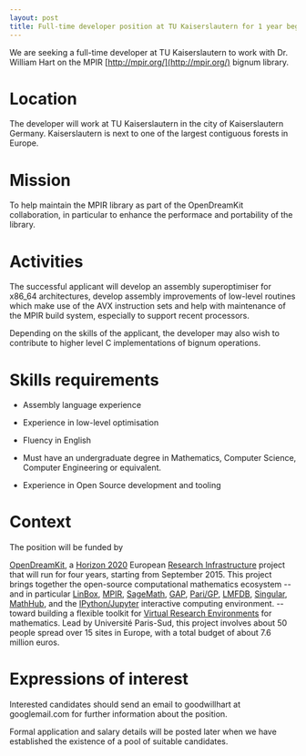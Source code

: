 ```yaml
---
layout: post
title: Full-time developer position at TU Kaiserslautern for 1 year beginning March 2016
---
```


We are seeking a full-time developer at TU Kaiserslautern to work with Dr. William Hart on the MPIR [http://mpir.org/](http://mpir.org/) bignum library.

# Location

The developer will work at TU Kaiserslautern in the city of Kaiserslautern Germany. Kaiserslautern is next to one of the largest contiguous forests in Europe.

# Mission

To help maintain the MPIR library as part of the OpenDreamKit collaboration, in particular to enhance the performace and portability of the library.

# Activities

The successful applicant will develop an assembly superoptimiser for x86_64 architectures, develop assembly improvements of low-level routines which make use of the AVX instruction sets and help with maintenance of the MPIR build system, especially to support recent processors.

Depending on the skills of the applicant, the developer may also wish to contribute to higher level C implementations of bignum operations.

# Skills requirements

- Assembly language experience

- Experience in low-level optimisation

- Fluency in English

- Must have an undergraduate degree in Mathematics, Computer Science, Computer Engineering or equivalent.

- Experience in Open Source development and tooling

# Context

The position will be funded by

[OpenDreamKit](http://opendreamkit.org), a
[Horizon 2020](https://ec.europa.eu/programmes/horizon2020/)
European [Research Infrastructure](https://ec.europa.eu/programmes/horizon2020/en/h2020-section/european-research-infrastructures-including-e-infrastructures)
project that will run for four years, starting from September
2015. This project brings together the open-source computational
mathematics ecosystem -- and in particular
[LinBox](http://linalg.org/),
[MPIR](http://mpir.org),
[SageMath](http://sagemath.org/),
[GAP](http://www.gap-system.org/),
[Pari/GP](http://pari.math.u-bordeaux.fr/),
[LMFDB](http://lmfdb.org/),
[Singular](http://www.singular.uni-kl.de/),
[MathHub](https://mathhub.info/),
and the
[IPython/Jupyter](http://jupyter.org/) interactive computing
environment.
-- toward building a
flexible toolkit for
[Virtual Research Environments](http://www.2020-horizon.com/e-Infrastructures-for-virtual-research-environments-%28VRE%29-i1490.html)
for mathematics. Lead by Université Paris-Sud, this project involves
about 50 people spread over 15 sites in Europe, with a total budget of
about 7.6 million euros.

# Expressions of interest

Interested candidates should send an email to goodwillhart at googlemail.com for further information about the position.

Formal application and salary details will be posted later when we have established the existence of a pool of suitable candidates.


